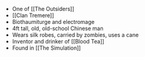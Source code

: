 - One of [[The Outsiders]]
- [[Clan Tremere]]
- Biothaumiturge and electromage
- 4ft tall, old, old-school Chinese man
- Wears silk robes, carried by zombies, uses a cane
- Inventor and drinker of [[Blood Tea]]
- Found in [[The Simulation]]